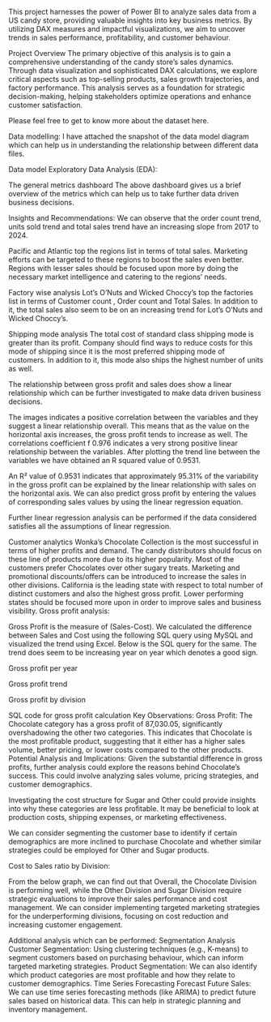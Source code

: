 This project harnesses the power of Power BI to analyze sales data from a US candy store, providing valuable insights into key business metrics. By utilizing DAX measures and impactful visualizations, we aim to uncover trends in sales performance, profitability, and customer behaviour.

Project Overview
The primary objective of this analysis is to gain a comprehensive understanding of the candy store’s sales dynamics. Through data visualization and sophisticated DAX calculations, we explore critical aspects such as top-selling products, sales growth trajectories, and factory performance. This analysis serves as a foundation for strategic decision-making, helping stakeholders optimize operations and enhance customer satisfaction.

Please feel free to get to know more about the dataset here.

Data modelling:
I have attached the snapshot of the data model diagram which can help us in understanding the relationship between different data files.


Data model
Exploratory Data Analysis (EDA):

The general metrics dashboard
The above dashboard gives us a brief overview of the metrics which can help us to take further data driven business decisions.

Insights and Recommendations:
We can observe that the order count trend, units sold trend and total sales trend have an increasing slope from 2017 to 2024.

Pacific and Atlantic top the regions list in terms of total sales. Marketing efforts can be targeted to these regions to boost the sales even better. Regions with lesser sales should be focused upon more by doing the necessary market intelligence and catering to the regions’ needs.


Factory wise analysis
Lot’s O’Nuts and Wicked Choccy’s top the factories list in terms of Customer count , Order count and Total Sales. In addition to it, the total sales also seem to be on an increasing trend for Lot’s O’Nuts and Wicked Choccy’s.


Shipping mode analysis
The total cost of standard class shipping mode is greater than its profit. Company should find ways to reduce costs for this mode of shipping since it is the most preferred shipping mode of customers. In addition to it, this mode also ships the highest number of units as well.

The relationship between gross profit and sales does show a linear relationship which can be further investigated to make data driven business decisions.

The images indicates a positive correlation between the variables and they suggest a linear relationship overall. This means that as the value on the horizontal axis increases, the gross profit tends to increase as well. The correlations coefficient f 0.976 indicates a very strong positive linear relationship between the variables. After plotting the trend line between the variables we have obtained an R squared value of 0.9531.

An R² value of 0.9531 indicates that approximately 95.31% of the variability in the gross profit can be explained by the linear relationship with sales on the horizontal axis. We can also predict gross profit by entering the values of corresponding sales values by using the linear regression equation.

Further linear regression analysis can be performed if the data considered satisfies all the assumptions of linear regression.



Customer analytics
Wonka’s Chocolate Collection is the most successful in terms of higher profits and demand. The candy distributors should focus on these line of products more due to its higher popularity. Most of the customers prefer Chocolates over other sugary treats. Marketing and promotional discounts/offers can be introduced to increase the sales in other divisions.
California is the leading state with respect to total number of distinct customers and also the highest gross profit. Lower performing states should be focused more upon in order to improve sales and business visibility.
Gross profit analysis:

Gross Profit is the measure of (Sales-Cost). We calculated the difference between Sales and Cost using the following SQL query using MySQL and visualized the trend using Excel. Below is the SQL query for the same.
The trend does seem to be increasing year on year which denotes a good sign.


Gross profit per year

Gross profit trend

Gross profit by division

SQL code for gross profit calculation
Key Observations:
Gross Profit: The Chocolate category has a gross profit of 87,030.05, significantly overshadowing the other two categories.
This indicates that Chocolate is the most profitable product, suggesting that it either has a higher sales volume, better pricing, or lower costs compared to the other products.
Potential Analysis and Implications:
Given the substantial difference in gross profits, further analysis could explore the reasons behind Chocolate’s success. This could involve analyzing sales volume, pricing strategies, and customer demographics.

Investigating the cost structure for Sugar and Other could provide insights into why these categories are less profitable. It may be beneficial to look at production costs, shipping expenses, or marketing effectiveness.

We can consider segmenting the customer base to identify if certain demographics are more inclined to purchase Chocolate and whether similar strategies could be employed for Other and Sugar products.

Cost to Sales ratio by Division:

From the below graph, we can find out that Overall, the Chocolate Division is performing well, while the Other Division and Sugar Division require strategic evaluations to improve their sales performance and cost management. We can consider implementing targeted marketing strategies for the underperforming divisions, focusing on cost reduction and increasing customer engagement.


Additional analysis which can be performed:
Segmentation Analysis
Customer Segmentation: Using clustering techniques (e.g., K-means) to segment customers based on purchasing behaviour, which can inform targeted marketing strategies.
Product Segmentation: We can also identify which product categories are most profitable and how they relate to customer demographics.
Time Series Forecasting
Forecast Future Sales: We can use time series forecasting methods (like ARIMA) to predict future sales based on historical data. This can help in strategic planning and inventory management.

